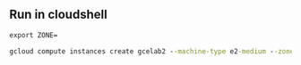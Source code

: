 
## Run in cloudshell
```cmd
export ZONE=
```
```cmd
gcloud compute instances create gcelab2 --machine-type e2-medium --zone $ZONE
```
